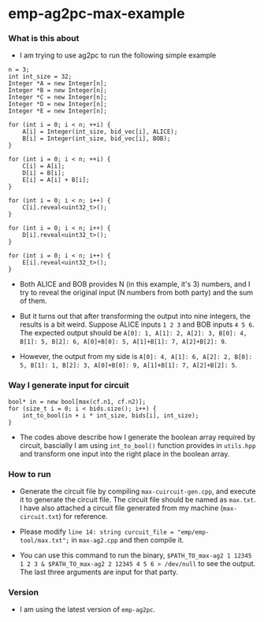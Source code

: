 # emp-ag2pc-max-example

### What is this about
+ I am trying to use ag2pc to run the following simple example
<p>

    n = 3;
    int int_size = 32;
    Integer *A = new Integer[n];
    Integer *B = new Integer[n];
    Integer *C = new Integer[n];
    Integer *D = new Integer[n];
    Integer *E = new Integer[n];

    for (int i = 0; i < n; ++i) {
        A[i] = Integer(int_size, bid_vec[i], ALICE);
        B[i] = Integer(int_size, bid_vec[i], BOB);
    }

    for (int i = 0; i < n; ++i) {
        C[i] = A[i];
        D[i] = B[i];
        E[i] = A[i] + B[i];
    }

    for (int i = 0; i < n; i++) {
        C[i].reveal<uint32_t>();
    }

    for (int i = 0; i < n; i++) {
        D[i].reveal<uint32_t>();
    }

    for (int i = 0; i < n; i++) {
        E[i].reveal<uint32_t>();
    }

</p>

+ Both ALICE and BOB provides N (in this example, it's 3) numbers, and I try to
  reveal the original input (N numbers from both party) and the sum of them.

+ But it turns out that after transforming the output into nine integers, the
  results is a bit weird. Suppose ALICE inputs `1 2 3` and BOB inputs `4 5 6`.
  The expected output should be `A[0]: 1, A[1]: 2, A[2]: 3, B[0]: 4, B[1]: 5,
  B[2]: 6, A[0]+B[0]: 5, A[1]+B[1]: 7, A[2]+B[2]: 9`. 

+ However, the output from my side is `A[0]: 4, A[1]: 6, A[2]: 2, B[0]: 5, B[1]:
  1, B[2]: 3, A[0]+B[0]: 9, A[1]+B[1]: 7, A[2]+B[2]: 5`.

### Way I generate input for circuit
<p>

    bool* in = new bool[max(cf.n1, cf.n2)];
    for (size_t i = 0; i < bids.size(); i++) {
        int_to_bool(in + i * int_size, bids[i], int_size);
    }

</p>

+ The codes above describe how I generate the boolean array required by circuit,
  bascially I am using `int_to_bool()` function provides in `utils.hpp` and
  transform one input into the right place in the boolean array.


### How to run
+ Generate the circuit file by compiling `max-cuircuit-gen.cpp`, and execute it
  to generate the circuit file. The circuit file should be named as `max.txt`. I
  have also attached a circuit file generated from my machine
  (`max-circuit.txt`) for reference.

+ Please modify `line 14: string curcuit_file = "emp/emp-tool/max.txt";` in
  `max-ag2.cpp` and then compile it.

+ You can use this command to run the binary, `$PATH_TO_max-ag2 1 12345 1 2 3 &
  $PATH_TO_max-ag2 2 12345 4 5 6 > /dev/null` to see the output. The last three
  arguments are input for that party.

### Version
+ I am using the latest version of `emp-ag2pc`.